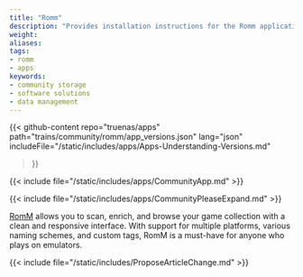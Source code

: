 ```yaml
---
title: "Romm"
description: "Provides installation instructions for the Romm application in TrueNAS."
weight: 
aliases:
tags:
- romm
- apps
keywords:
- community storage
- software solutions
- data management
---
```


{{< github-content 
    repo="truenas/apps"
    path="trains/community/romm/app_versions.json"
    lang="json"
	includeFile="/static/includes/apps/Apps-Understanding-Versions.md"
>}}

{{< include file="/static/includes/apps/CommunityApp.md" >}}

{{< include file="/static/includes/apps/CommunityPleaseExpand.md" >}}

<a href="https://romm.app">RomM</a> allows you to scan, enrich, and browse your game collection with a clean and responsive interface. With support for multiple platforms, various naming schemes, and custom tags, RomM is a must-have for anyone who plays on emulators.

{{< include file="/static/includes/ProposeArticleChange.md" >}}
